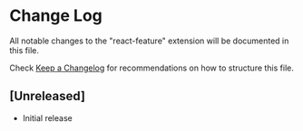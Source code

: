 # Change Log

All notable changes to the "react-feature" extension will be documented in this file.

Check [Keep a Changelog](http://keepachangelog.com/) for recommendations on how to structure this file.

## [Unreleased]

- Initial release